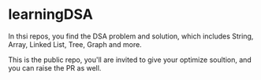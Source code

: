 # learningDSA

In thsi repos, you find the DSA problem and solution, which includes String, Array, Linked List, Tree, Graph and more.

This is the public repo, you'll are invited to give your optimize soultion, and you can raise the PR as well.
